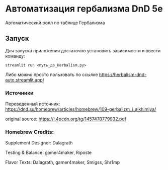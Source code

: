 # Автоматизация гербализма DnD 5e
Автоматический ролл по таблице Гербализма

## Запуск
Для запуска приложения достаточно установить зависимости и ввести команду:
```
streamlit run <путь_до_Herbalism.py>
```

Либо можно просто пользовать по ссылке https://herbalism-dnd-auto.streamlit.app/


### Источники
Переведенный источник: https://dnd.su/homebrew/articles/homebrew/109-gerbalizm_i_alkhimiya/

original source: https://i.4pcdn.org/tg/1457470779932.pdf

### Homebrew Credits:
Supplement Designer: Dalagrath

Testing & Balance: gamer4maker, Riposte

Flavor Texts: Dalagrath, gamer4maker, Smigss, Shr1mp 